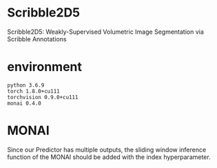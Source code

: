 
# Scribble2D5
Scribble2D5: Weakly-Supervised Volumetric Image Segmentation via Scribble Annotations

# environment

```
python 3.6.9
torch 1.8.0+cu111
torchvision 0.9.0+cu111
monai 0.4.0
```

# MONAI
Since our Predictor has multiple outputs, the sliding window inference function of the MONAI should be added with the index hyperparameter.

